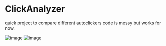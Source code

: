 # ClickAnalyzer
quick project to compare different autoclickers
code is messy but works for now.

![image](https://user-images.githubusercontent.com/60933760/142728440-447738ce-19cb-4903-87d6-d4d3b56c54f5.png)
![image](https://user-images.githubusercontent.com/60933760/142728453-0212ce06-34ab-484e-ab7e-980a378e8f50.png)
